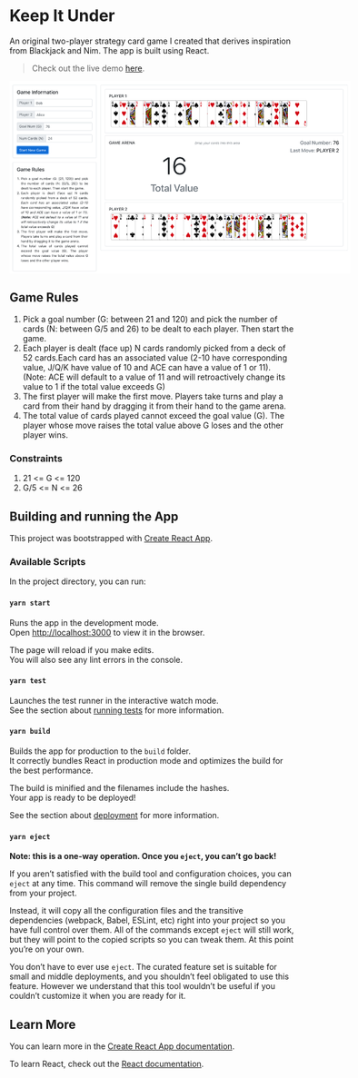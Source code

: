 # Keep It Under

An original two-player strategy card game I created that derives inspiration from Blackjack and Nim. The app is built using React.

> Check out the live demo [here](https://samarthtambad.github.io/keep-it-under/).

<img style="max-width: 600px;display: block;margin: auto;" src="screenshot.png ">

## Game Rules

1. Pick a goal number (G: between 21 and 120) and pick the number of cards (N: between G/5 and 26) to be dealt to each player. Then start the game.
2. Each player is dealt (face up) N cards randomly picked from a deck of 52 cards.Each card has an associated value (2-10 have corresponding value, J/Q/K have value of 10 and ACE can have a value of 1 or 11). (Note: ACE will default to a value of 11 and will retroactively change its value to 1 if the total value exceeds G)
3. The first player will make the first move. Players take turns and play a card from their hand by dragging it from their hand to the game arena.
4. The total value of cards played cannot exceed the goal value (G). The player whose move raises the total value above G loses and the other player wins.

### Constraints

1. 21 <= G <= 120
2. G/5 <= N <= 26

## Building and running the App

This project was bootstrapped with [Create React App](https://github.com/facebook/create-react-app).

### Available Scripts

In the project directory, you can run:

#### `yarn start`

Runs the app in the development mode.\
Open [http://localhost:3000](http://localhost:3000) to view it in the browser.

The page will reload if you make edits.\
You will also see any lint errors in the console.

#### `yarn test`

Launches the test runner in the interactive watch mode.\
See the section about [running tests](https://facebook.github.io/create-react-app/docs/running-tests) for more information.

#### `yarn build`

Builds the app for production to the `build` folder.\
It correctly bundles React in production mode and optimizes the build for the best performance.

The build is minified and the filenames include the hashes.\
Your app is ready to be deployed!

See the section about [deployment](https://facebook.github.io/create-react-app/docs/deployment) for more information.

#### `yarn eject`

**Note: this is a one-way operation. Once you `eject`, you can’t go back!**

If you aren’t satisfied with the build tool and configuration choices, you can `eject` at any time. This command will remove the single build dependency from your project.

Instead, it will copy all the configuration files and the transitive dependencies (webpack, Babel, ESLint, etc) right into your project so you have full control over them. All of the commands except `eject` will still work, but they will point to the copied scripts so you can tweak them. At this point you’re on your own.

You don’t have to ever use `eject`. The curated feature set is suitable for small and middle deployments, and you shouldn’t feel obligated to use this feature. However we understand that this tool wouldn’t be useful if you couldn’t customize it when you are ready for it.

## Learn More

You can learn more in the [Create React App documentation](https://facebook.github.io/create-react-app/docs/getting-started).

To learn React, check out the [React documentation](https://reactjs.org/).
